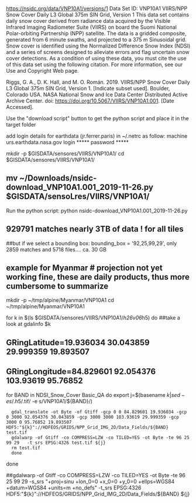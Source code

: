 
https://nsidc.org/data/VNP10A1/versions/1
Data Set ID:
VNP10A1
VIIRS/NPP Snow Cover Daily L3 Global 375m SIN Grid, Version 1
This data set contains daily snow cover derived from radiance data acquired by the Visible Infrared Imaging Radiometer Suite (VIIRS) on board the Suomi National Polar-orbiting Partnership (NPP) satellite. The data is a gridded composite, generated from 6 minute swaths, and projected to a 375 m Sinusoidal grid. Snow cover is identified using the Normalized Difference Snow Index (NDSI) and a series of screens designed to alleviate errors and flag uncertain snow cover detections.
As a condition of using these data, you must cite the use of this data set using the following citation. For more information, see our Use and Copyright Web page.

Riggs, G. A., D. K. Hall, and M. O. Román. 2019. VIIRS/NPP Snow Cover Daily L3 Global 375m SIN Grid, Version 1. [Indicate subset used]. Boulder, Colorado USA. NASA National Snow and Ice Data Center Distributed Active Archive Center. doi: https://doi.org/10.5067/VIIRS/VNP10A1.001. [Date Accessed].

Use the "download script" button to get the python script and place it in the target folder

add login details for earthdata (jr.ferrer.paris) in ~/.netrc as follow:
machine urs.earthdata.nasa.gov login ***** password *****

 mkdir -p $GISDATA/sensores/VIIRS/VNP10A1/
cd $GISDATA/sensores/VIIRS/VNP10A1/
## mv ~/Downloads/nsidc-download_VNP10A1.001_2019-11-26.py $GISDATA/sensoLres/VIIRS/VNP10A1/

Run the python script:
python nsidc-download_VNP10A1.001_2019-11-26.py
## 929791 matches nearly 3TB of data ! for all tiles
##but if we select a bounding box: bounding_box = '92,25,99,29', only  2859 matches and 5718 files.... ca. 30 GB

## example for Myanmar # projection not yet working fine, these are daily products, thus more cumbersome to summarize
mkdir -p ~/tmp/alpine/Myanmar/VNP10A1
cd ~/tmp/alpine/Myanmar/VNP10A1

for k in $(ls $GISDATA/sensores/VIIRS/VNP10A1/*h26v06*h5)
do
   ##take a look at gdalinfo $k
   ## GRingLatitude=19.936034 30.043859 29.999359 19.893507
   ## GRingLongitude=84.829601 92.054376 103.93619 95.76852
   for BAND in NDSI_Snow_Cover Basic_QA
   do
      export j=$(basename $k | sed -e s/.h5$/.tif/ -e s/VNP10A1/${BAND}/)

      gdal_translate -ot Byte -of Gtiff -gcp 0 0 84.829601 19.936034 -gcp 0 3000 92.054376 30.043859 -gcp 3000 3000 103.93619 29.999359 -gcp 3000 0 95.76852 19.893507  HDF5:"${k}"://HDFEOS/GRIDS/NPP_Grid_IMG_2D/Data_Fields/${BAND} test.tif
      gdalwarp -of Gtiff -co COMPRESS=LZW -co TILED=YES -ot Byte -te 96 25 99 29   -t_srs EPSG:4326 test.tif ${j}
      rm test.tif
      done
done

##gdalwarp -of Gtiff -co COMPRESS=LZW -co TILED=YES -ot Byte -te 96 25 99 29  -s_srs "+proj=sinu +lon_0=0 +x_0=0 +y_0=0 +ellps=WGS84 +datum=WGS84 +units=m +no_defs" -t_srs EPSG:4326 HDF5:"${k}"://HDFEOS/GRIDS/NPP_Grid_IMG_2D/Data_Fields/${BAND} ${j}
